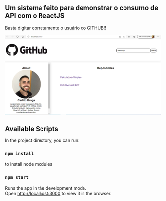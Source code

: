 
## Um sistema feito para demonstrar o consumo de API com o ReactJS

Basta digitar corretamente o usuário do GITHUB!!

![Demo](https://github.com/CarlitoBraga/Git-Users/blob/master/Capturar.git.PNG)




## Available Scripts

In the project directory, you can run:
###  `npm install`
to install node modules

### `npm start`

Runs the app in the development mode.<br />
Open [http://localhost:3000](http://localhost:3000) to view it in the browser.


